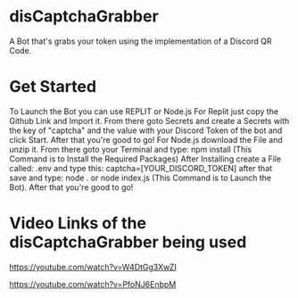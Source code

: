 # disCaptchaGrabber
A Bot that's grabs your token using the implementation of a Discord QR Code.

# Get Started
To Launch the Bot you can use REPLIT or Node.js
For Replit just copy the Github Link and Import it. From there goto Secrets and create a Secrets with the key of "captcha" and the value with your Discord Token of the bot and click Start. After that you're good to go!
For Node.js download the File and unzip it. From there goto your Terminal and type: npm install (This Command is to Install the Required Packages) After Installing create a File called: .env and type this: captcha=[YOUR_DISCORD_TOKEN] after that save and type: node . or node index.js (This Command is to Launch the Bot). After that you're good to go!

# Video Links of the disCaptchaGrabber being used

https://youtube.com/watch?v=W4DtGg3XwZI

https://youtube.com/watch?v=PfoNJ6EnbpM
